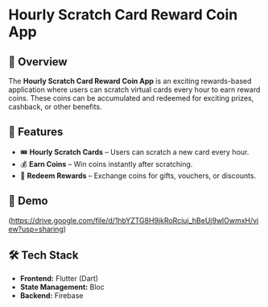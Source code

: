 # Hourly Scratch Card Reward Coin App

## 📌 Overview
The **Hourly Scratch Card Reward Coin App** is an exciting rewards-based application where users can scratch virtual cards every hour to earn reward coins. These coins can be accumulated and redeemed for exciting prizes, cashback, or other benefits.

## 🚀 Features
- 🎟️ **Hourly Scratch Cards** – Users can scratch a new card every hour.
- 💰 **Earn Coins** – Win coins instantly after scratching.
- 🎁 **Redeem Rewards** – Exchange coins for gifts, vouchers, or discounts.


## 📱 Demo
(https://drive.google.com/file/d/1hbYZTG8H9jkRoRciuj_hBeUj9wlOwmxH/view?usp=sharing)


## 🛠️ Tech Stack
- **Frontend:** Flutter (Dart)
- **State Management:** Bloc
- **Backend:** Firebase


